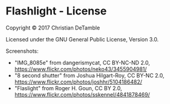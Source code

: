 Flashlight - License
=========

Copyright © 2017 Christian DeTamble

Licensed under the GNU General Public License, Version 3.0.

Screenshots:
* "IMG_8085e" from dangerismycat, CC BY-NC-ND 2.0, https://www.flickr.com/photos/neko43/3455904981/
* "8 second shutter" from Joshua Hilgart-Roy, CC BY-NC 2.0, https://www.flickr.com/photos/joshhr/5104186482/
* "Flaslight" from Roger H. Goun, CC BY 2.0, https://www.flickr.com/photos/sskennel/4841878469/